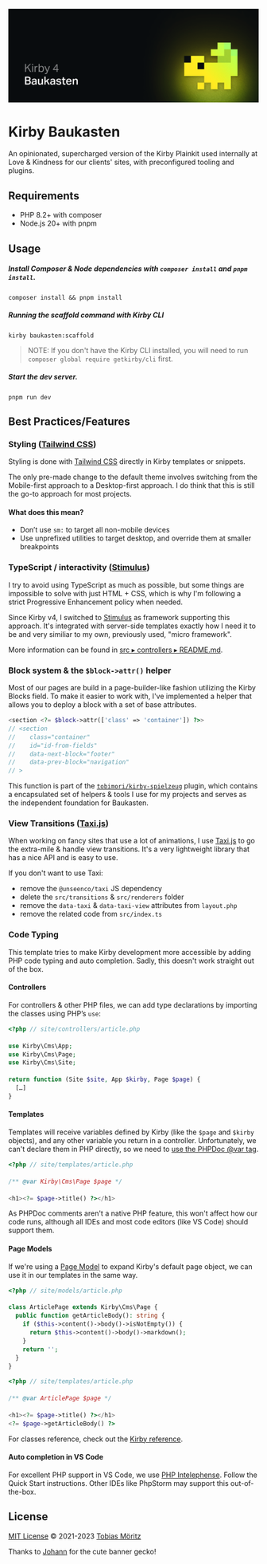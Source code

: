 ![Kirby 4 Baukasten Banner by Johann Schopplich](/.github/banner.png)

# Kirby Baukasten

An opinionated, supercharged version of the Kirby Plainkit used internally at Love & Kindness for our clients' sites, with preconfigured tooling and plugins.

## Requirements

- PHP 8.2+ with composer
- Node.js 20+ with pnpm

## Usage

##### Install Composer & Node dependencies with `composer install` and `pnpm install`.

```
composer install && pnpm install
```

##### Running the scaffold command with Kirby CLI

```
kirby baukasten:scaffold
```

> NOTE: If you don't have the Kirby CLI installed, you will need to run `composer global require getkirby/cli` first.

##### Start the dev server.

```
pnpm run dev
```

## Best Practices/Features

### Styling ([Tailwind CSS](https://tailwindcss.com/))

Styling is done with [Tailwind CSS](https://tailwindcss.com/) directly in Kirby templates or snippets.

The only pre-made change to the default theme involves switching from the Mobile-first approach to a Desktop-first approach. I do think that this is still the go-to approach for most projects.

#### What does this mean?

- Don’t use `sm:` to target all non-mobile devices
- Use unprefixed utilities to target desktop, and override them at smaller breakpoints

### TypeScript / interactivity ([Stimulus](https://stimulus.hotwired.dev/))

I try to avoid using TypeScript as much as possible, but some things are impossible to solve with just HTML + CSS, which is why I'm following a strict Progressive Enhancement policy when needed.

Since Kirby v4, I switched to [Stimulus](https://stimulus.hotwired.dev/) as framework supporting this approach. It's integrated with server-side templates exactly how I need it to be and very similiar to my own, previously used, "micro framework".

More information can be found in [src ▸ controllers ▸ README.md](src/controllers/README.md).

### Block system & the `$block->attr()` helper

Most of our pages are build in a page-builder-like fashion utilizing the Kirby Blocks field. To make it easier to work with, I've implemented a helper that allows you to deploy a block with a set of base attributes.

```php
<section <?= $block->attr(['class' => 'container']) ?>>
// <section
//    class="container"
//    id="id-from-fields"
//    data-next-block="footer"
//    data-prev-block="navigation"
// >
```

This function is part of the [`tobimori/kirby-spielzeug`](https://github.com/tobimori/kirby-spielzeug) plugin, which contains a encapsulated set of helpers & tools I use for my projects and serves as the independent foundation for Baukasten.

### View Transitions ([Taxi.js](https://taxi.js.org/))

When working on fancy sites that use a lot of animations, I use [Taxi.js](https://taxi.js.org/) to go the extra-mile & handle view transitions. It's a very lightweight library that has a nice API and is easy to use.

If you don't want to use Taxi:

- remove the `@unseenco/taxi` JS dependency
- delete the `src/transitions` & `src/renderers` folder
- remove the `data-taxi` & `data-taxi-view` attributes from `layout.php`
- remove the related code from `src/index.ts`

### Code Typing

This template tries to make Kirby development more accessible by adding PHP code
typing and auto completion. Sadly, this doesn't work straight out of the box.

#### Controllers

For controllers & other PHP files, we can add type declarations by importing the classes using
PHP’s `use`:

```php
<?php // site/controllers/article.php

use Kirby\Cms\App;
use Kirby\Cms\Page;
use Kirby\Cms\Site;

return function (Site $site, App $kirby, Page $page) {
  […]
}
```

#### Templates

Templates will receive variables defined by Kirby (like the `$page` and `$kirby`
objects), and any other variable you return in a controller. Unfortunately, we can't
declare them in PHP directly, so we need to
[use the PHPDoc @var tag](https://github.com/php-fig/fig-standards/blob/2668020622d9d9eaf11d403bc1d26664dfc3ef8e/proposed/phpdoc-tags.md#517-var).

```php
<?php // site/templates/article.php

/** @var Kirby\Cms\Page $page */

<h1><?= $page->title() ?></h1>
```

As PHPDoc comments aren't a native PHP feature, this won't affect how our code
runs, although all IDEs and most code editors (like VS Code) should support
them.

#### Page Models

If we're using a
[Page Model](https://getkirby.com/docs/guide/templates/page-models) to expand
Kirby's default page object, we can use it in our templates in the same way.

```php
<?php // site/models/article.php

class ArticlePage extends Kirby\Cms\Page {
  public function getArticleBody(): string {
    if ($this->content()->body()->isNotEmpty()) {
      return $this->content()->body()->markdown();
    }
    return '';
  }
}
```

```php
<?php // site/templates/article.php

/** @var ArticlePage $page */

<h1><?= $page->title() ?></h1>
<?= $page->getArticleBody() ?>
```

For classes reference, check out the
[Kirby reference](https://getkirby.com/docs/reference/objects).

#### Auto completion in VS Code

For excellent PHP support in VS Code, we use
[PHP Intelephense](https://marketplace.visualstudio.com/items?itemName=bmewburn.vscode-intelephense-client).
Follow the Quick Start instructions. Other IDEs like PhpStorm may support this
out-of-the-box.

## License

[MIT License](.github/LICENSE) © 2021-2023 [Tobias Möritz](https://github.com/tobimori)

Thanks to [Johann](https://github.com/johannschopplich) for the cute banner gecko!
